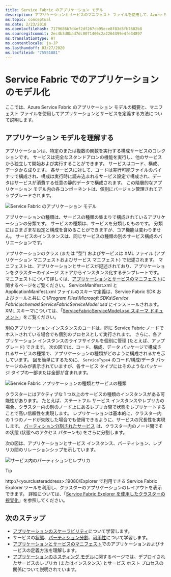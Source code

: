 ```yaml
---
title: Service Fabric のアプリケーション モデル
description: アプリケーションとサービスのマニフェスト ファイルを使用して、Azure Service Fabric のアプリケーションとサービスをモデル化および記述する方法について説明します。
ms.topic: conceptual
ms.date: 2/23/2018
ms.openlocfilehash: 7179686b7d4ef2df267cb95ece8f83d5fb7682b8
ms.sourcegitcommit: 2ec4b3d0bad7dc0071400c2a2264399e4fe34897
ms.translationtype: HT
ms.contentlocale: ja-JP
ms.lasthandoff: 03/27/2020
ms.locfileid: "75551881"
---
```

# <a name="model-an-application-in-service-fabric"></a>Service Fabric でのアプリケーションのモデル化
ここでは、Azure Service Fabric のアプリケーション モデルの概要と、マニフェスト ファイルを使用してアプリケーションとサービスを定義する方法について説明します。

## <a name="understand-the-application-model"></a>アプリケーション モデルを理解する
アプリケーションは、特定のまたは複数の関数を実行する構成サービスのコレクションです。 サービスは完全なスタンドアロンの機能を実行し、他のサービスから独立して開始および実行することができます。  サービスはコード、構成、データから成ります。 各サービスに対して、コードは実行可能ファイルのバイナリで構成され、構成は実行時に読み込まれるサービス設定で構成され、データはサービスが消費する任意の静的データで構成されます。 この階層的なアプリケーション モデル内の各コンポーネントは、個別にバージョン管理されてアップグレードされます。

![Service Fabric のアプリケーション モデル][appmodel-diagram]

アプリケーションの種類は、サービスの種類の集まりで構成されているアプリケーションの分類です。 サービスの種類は、サービスを分類したものです。 分類にはさまざまな設定と構成を含めることができますが、コア機能は変わりません。 サービスのインスタンスは、同じサービスの種類の別のサービス構成のバリエーションです。  

アプリケーションのクラス (または "型") およびサービスは XML ファイル (アプリケーション マニフェストおよびサービス マニフェスト) で記述されます。  マニフェストは、アプリケーションとサービスが記述されており、アプリケーションをクラスターのイメージ ストアからインスタンス化するテンプレートです。  マニフェストについて詳しくは、[アプリケーションとサービスのマニフェスト](service-fabric-application-and-service-manifests.md)に関するページをご覧ください。 ServiceManifest.xml と ApplicationManifest.xml ファイルのスキーマ定義は、Service Fabric SDK およびツールと共に *C:\Program Files\Microsoft SDKs\Service Fabric\schemas\ServiceFabricServiceModel.xsd* にインストールされます。 XML スキーマについては、「[ServiceFabricServiceModel.xsd スキーマ ドキュメント](service-fabric-service-model-schema.md)」をご覧ください。

別のアプリケーション インスタンスのコードは、同じ Service Fabric ノードでホストされている場合でも個別のプロセスとして実行されます。 さらに、各アプリケーション インスタンスのライフサイクルを個別に管理 (たとえば、アップグレード) できます。 次の図では、コード、構成、データ パッケージで構成されるサービスの種類で、アプリケーションの種類がどのように構成されるかを示しています。 図を簡単にするために、 `ServiceType4` のコード/構成/データ パッケージのみが表示されていますが、各サービス タイプにはそのようなパッケージ タイプの一部または全部が含まれます。

![Service Fabric アプリケーションの種類とサービスの種類][cluster-imagestore-apptypes]

クラスターにはアクティブな 1 つ以上のサービスの種類のインスタンスがある可能性があります。 たとえば、ステートフル サービス インスタンスやレプリカの場合、クラスター内の別のノード上にあるレプリカ間で状態をレプリケートすることで高い信頼性を実現します。 レプリケーションは基本的に、クラスター内の 1 つのノードが失敗した場合でも使用できるように、サービスの冗長性を実現します。 [パーティション分割されたサービス](service-fabric-concepts-partitioning.md) は、クラスター内のノード間でその状態 (状態へのアクセス パターンも) をさらに分割します。

次の図は、アプリケーションとサービス インスタンス、パーティション、レプリカ間のリレーションシップを示しています。

![サービス内のパーティションとレプリカ][cluster-application-instances]

> [!TIP]
> http://&lt;yourclusteraddress&gt;:19080/Explorer で利用できる Service Fabric Explorer ツールを利用し、クラスターのアプリケーションのレイアウトを表示できます。 詳細については、「[Service Fabric Explorer を使用したクラスターの視覚化](service-fabric-visualizing-your-cluster.md)」を参照してください。
> 
> 


## <a name="next-steps"></a>次のステップ
- [アプリケーションのスケーラビリティ](service-fabric-concepts-scalability.md)について学習します。
- サービスの[状態](service-fabric-concepts-state.md)、[パーティション分割](service-fabric-concepts-partitioning.md)、[可用性](service-fabric-availability-services.md)について学習します。
- [アプリケーションとサービスのマニフェスト](service-fabric-application-and-service-manifests.md)でのアプリケーションおよびサービスの定義方法を理解します。
- [アプリケーションのホスティング モデル](service-fabric-hosting-model.md)に関するページでは、デプロイされたサービスのレプリカ (またはインスタンス) とサービス ホスト プロセスの関係について説明されています。

<!--Image references-->
[appmodel-diagram]: ./media/service-fabric-application-model/application-model.png
[cluster-imagestore-apptypes]: ./media/service-fabric-application-model/cluster-imagestore-apptypes.png
[cluster-application-instances]: media/service-fabric-application-model/cluster-application-instances.png


